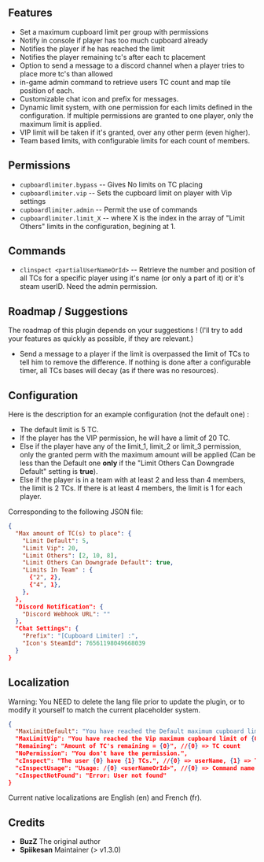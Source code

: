 ## Features

* Set a maximum cupboard limit per group with permissions
* Notify in console if player has too much cupboard already
* Notifies the player if he has reached the limit
* Notifies the player remaining tc's after each tc placement
* Option to send a message to a discord channel when a player tries to place more tc's than allowed
* in-game admin command to retrieve users TC count and map tile position of each.
* Customizable chat icon and prefix for messages.
* Dynamic limit system, with one permission for each limits defined in the configuration. If multiple permissions are granted to one player, only the maximum limit is applied.
* VIP limit will be taken if it's granted, over any other perm (even higher).
* Team based limits, with configurable limits for each count of members.

## Permissions

- `cupboardlimiter.bypass` -- Gives No limits on TC placing
- `cupboardlimiter.vip` -- Sets the cupboard limit on player with Vip settings
- `cupboardlimiter.admin` -- Permit the use of commands
- `cupboardlimiter.limit_X` -- where X is the index in the array of "Limit Others" limits in the configuration, begining at 1.

## Commands

- `clinspect <partialUserNameOrId>` -- Retrieve the number and position of all TCs for a specific player using it's name (or only a part of it) or it's steam userID. Need the admin permission.

## Roadmap / Suggestions

The roadmap of this plugin depends on your suggestions ! (I'll try to add your features as quickly as possible, if they are relevant.)
 - Send a message to a player if the limit is overpassed the limit of TCs to tell him to remove the difference. If nothing is done after a configurable timer, all TCs bases will decay (as if there was no resources).

## Configuration

Here is the description for an example configuration (not the default one) :
 - The default limit is 5 TC.
 - If the player has the VIP permission, he will have a limit of 20 TC.
 - Else if the player have any of the limit_1, limit_2 or limit_3 permission, only the granted perm with the maximum amount will be applied (Can be less than the Default one **only** if the "Limit Others Can Downgrade Default" setting is **true**).
 - Else if the player is in a team with at least 2 and less than 4 members, the limit is 2 TCs. If there is at least 4 members, the limit is 1 for each player.

Corresponding to the following JSON file:
```json
{
  "Max amount of TC(s) to place": {
    "Limit Default": 5,
    "Limit Vip": 20,
	"Limit Others": [2, 10, 8],
	"Limit Others Can Downgrade Default": true,
	"Limits In Team" : {
	  {"2", 2},
	  {"4", 1},
	},
  },
  "Discord Notification": {
    "Discord Webhook URL": ""
  },
  "Chat Settings": {
    "Prefix": "[Cupboard Limiter] :",
	"Icon's SteamId": 76561198049668039
  }
}
```

## Localization

Warning: You NEED to delete the lang file prior to update the plugin, or to modify it yourself to match the current placeholder system.

```json
{
  "MaxLimitDefault": "You have reached the Default maximum cupboard limit of {0}", //{0} => TC count
  "MaxLimitVip": "You have reached the Vip maximum cupboard limit of {0}", //{0} => TC count
  "Remaining": "Amount of TC's remaining = {0}", //{0} => TC count
  "NoPermission": "You don't have the permission.",
  "cInspect": "The user {0} have {1} TCs.", //{0} => userName, {1} => TC count
  "cInspectUsage": "Usage: /{0} <userNameOrId>", //{0} => Command name
  "cInspectNotFound": "Error: User not found"
}
```

Current native localizations are English (en) and French (fr).

## Credits 
- **BuzZ** The original author
- **Spiikesan** Maintainer (> v1.3.0)
